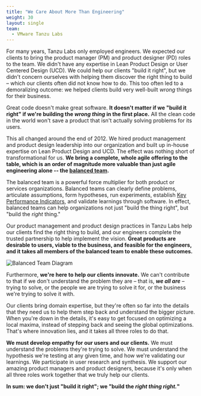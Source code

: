 ```yaml
---
title: "We Care About More Than Engineering"
weight: 30
layout: single
team:
  - VMware Tanzu Labs
---
```


For many years, Tanzu Labs only employed engineers. We expected our clients to bring the product manager (PM) and product designer (PD) roles to the team. We didn't have any expertise in Lean Product Design or User Centered Design (UCD). We could help our clients "build it right", but we didn't concern ourselves with helping them discover the right thing to build – which our clients often did not know how to do. This too often led to a demoralizing outcome: we helped clients build very well-built _wrong_ things for their business. 

Great code doesn't make great software. **It doesn't matter if we "build it right" if we're building the _wrong thing_ in the first place.** All the clean code in the world won't save a product that isn't actually solving problems for its users. 

This all changed around the end of 2012. We hired product management and product design leadership into our organization and built up in-house expertise on Lean Product Design and UCD. The effect was nothing short of transformational for us. **We bring a complete, whole agile offering to the table, which is an order of magnitude more valuable than just agile engineering alone -- the [balanced team](/outcomes/application-development/balanced-teams/).** 

The balanced team is a powerful force multiplier for both product or services organizations. Balanced teams can clearly define problems, articulate assumptions, form hypotheses, run experiments, establish [Key Performance Indicators](https://en.wikipedia.org/wiki/Performance_indicator), and validate learnings through software. In effect, balanced teams can help organizations not just "build the thing right", but "build the _right_ thing." 

Our product management and product design practices in Tanzu Labs help our clients find the right thing to build, and our engineers complete the trusted partnership to help implement the vision. **Great products are desirable to users, viable to the business, and feasible for the engineers, and it takes all members of the balanced team to enable these outcomes.**

![Balanced Team Diagram](/images/outcomes/application-development/balanced-teams.jpeg)

Furthermore, **we're here to help our clients innovate.** We can't contribute to that if we don't understand the problem they are – that is, **_we all are_** – trying to solve, or the people we are trying to solve it for, or the business we're trying to solve it with. 

Our clients bring domain expertise, but they're often so far into the details that they need us to help them step back and understand the bigger picture. When you're down in the details, it's easy to get focused on optimizing a local maxima, instead of stepping back and seeing the global optimizations. That's where innovation lies, and it takes all three roles to do that. 

**We must develop empathy for our users and our clients.** We must understand the problems they're trying to solve. We must understand the hypothesis we're testing at any given time, and how we're validating our learnings. We participate in user research and synthesis. We support our amazing product managers and product designers, because it's only when all three roles work together that we truly help our clients.

**In sum: we don't just "build it right"; we "build the _right thing right._"**